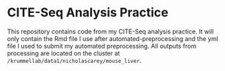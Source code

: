 # CITE-Seq Analysis Practice

This repository contains code from my CITE-Seq analysis practice. It will only contain the Rmd file I use after automated-preprocessing and the yml file I used to submit my automated preprocessing. All outputs from processing are located on the cluster at `/krummellab/data1/nicholascarey/mouse_liver`.

